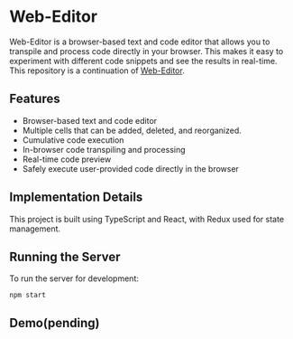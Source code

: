 # Web-Editor

Web-Editor is a browser-based text and code editor that allows you to transpile and process code directly in your browser. This makes it easy to experiment with different code snippets and see the results in real-time.
This repository is a continuation of [Web-Editor](https://github.com/weilirs/Web-Editor).

## Features

- Browser-based text and code editor
- Multiple cells that can be added, deleted, and reorganized.
- Cumulative code execution
- In-browser code transpiling and processing
- Real-time code preview
- Safely execute user-provided code directly in the browser

## Implementation Details

This project is built using TypeScript and React, with Redux used for state management.

## Running the Server

To run the server for development:

```
npm start
```

## Demo(pending)
